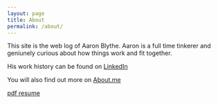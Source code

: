 ```yaml
---
layout: page
title: About
permalink: /about/
---
```


This site is the web log of Aaron Blythe. Aaron is a full time tinkerer and geniunely curious
about how things work and fit together.  

His work history can be found on [LinkedIn](https://www.linkedin.com/in/aaronblythe)

You will also find out more on [About.me](https://about.me/aaronblythe)

[pdf resume](../images/aaron_blythe_resume.pdf)

